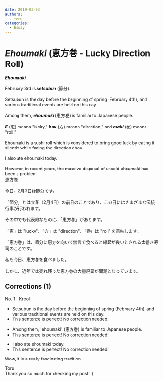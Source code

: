 ```yaml
---
date: 2019-02-03
authors:
  - toru
categories:
  - Essay
---
```


<h1 id="subject_show"><strong><em>Ehoumaki</strong></em> (恵方巻 - Lucky Direction Roll)</h1>
<div class="date" hidden>Feb 3, 2019 20:31</div>
<div id="post"><div id="body_show_ori">
<strong><em>Ehoumaki</strong></em><br/><br/>February 3rd is <strong><em>setsubun</em></strong> (節分).<br/><br/>Setsubun is the day before the beginning of spring (February 4th), and various traditional events are held on this day.<br/><br/>Among them, <strong><em>ehoumaki</em></strong> (恵方巻) is familiar to Japanese people.<br/><br/><strong><em>E</em></strong> (恵) means "lucky," <strong><em>hou</em></strong> (方) means "direction," and <strong><em>maki</em></strong> (巻) means "roll."<br/><br/>Ehoumaki is a sushi roll which is considered to bring good luck by eating it silently while facing the direction ehou.<br/><br/>I also ate ehoumaki today.<br/><br/>However, in recent years, the massive disposal of unsold ehoumaki has been a problem.
</div></div>

<!-- more -->

<div id="post_ja"><div id="body_show_mo">
恵方巻<br/><br/>今日、2月3日は節分です。<br/><br/>「節分」とは立春（2月4日）の前日のことであり、この日にはさまざまな伝統行事が行われます。<br/><br/>その中でも代表的なものに、「恵方巻」があります。<br/><br/>「恵」は "lucky"、「方」は "direction"、「巻」は "roll" を意味します。<br/><br/>「恵方巻」は、節分に恵方を向いて無言で食べると縁起が良いとされる太巻き寿司のことです。<br/><br/>私も今日、恵方巻を食べました。<br/><br/>しかし、近年では売れ残った恵方巻の大量廃棄が問題となっています。
</div></div>

## Corrections (1)
<div id="block"><div class="first_name"> No. 1　<span class="just_name">Kreol</span></div><div id="block2">
<ul class="correction_field">
<li class="incorrect">Setsubun is the day before the beginning of spring (February 4th), and various traditional events are held on this day.</li>
<li class="corrected perfect">This sentence is perfect! No correction needed!</li>
</ul>
<ul class="correction_field">
<li class="incorrect">Among them, 'ehoumaki' (恵方巻) is familiar to Japanese people.</li>
<li class="corrected perfect">This sentence is perfect! No correction needed!</li>
</ul>
<ul class="correction_field">
<li class="incorrect">I also ate ehoumaki today.</li>
<li class="corrected perfect">This sentence is perfect! No correction needed!</li>
</ul>
<p class="comment_small">
 Wow, it is a really fascinating tradition.
</p>

</div><div class="name"><span class="just_name">Toru</span><br>
Thank you so much for checking my post! :)
</div>
</div>
